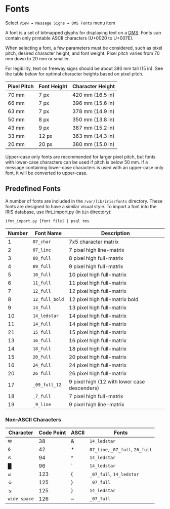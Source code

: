 # Fonts

Select `View ➔ Message Signs ➔ DMS Fonts` menu item

A font is a set of bitmapped glyphs for displaying text on a [DMS].  Fonts can
contain only printable ASCII characters (U+0020 to U+007E).

When selecting a font, a few parameters must be considered, such as pixel pitch,
desired character height, and font weight.  Pixel pitch varies from 70 mm down
to 20 mm or smaller.

For legibility, text on freeway signs should be about 380 mm tall (15 in).  See
the table below for optimal character heights based on pixel pitch.

Pixel Pitch | Font Height | Character Height
------------|-------------|-----------------
70 mm       | 7 px        | 420 mm (16.5 in)
66 mm       | 7 px        | 396 mm (15.6 in)
63 mm       | 7 px        | 378 mm (14.9 in)
50 mm       | 8 px        | 350 mm (13.8 in)
43 mm       | 9 px        | 387 mm (15.2 in)
33 mm       | 12 px       | 363 mm (14.3 in)
20 mm       | 20 px       | 380 mm (15.0 in)

Upper-case only fonts are recommended for larger pixel pitch, but fonts with
lower-case characters can be used if pitch is below 50 mm.  If a message
containing lower-case characters is used with an upper-case only font, it will
be converted to upper-case.

## Predefined Fonts

A number of fonts are included in the `/var/lib/iris/fonts` directory.  These
fonts are designed to have a similar visual style.  To import a font into the
IRIS database, use ifnt_import.py (in `bin` directory):

```
ifnt_import.py [font file] | psql tms
```

Number | Font Name      | Description
-------|----------------|---------------------
1      | `07_char`      | 7x5 character matrix
2      | `07_line`      | 7 pixel high line-matrix
3      | `08_full`      | 8 pixel high full-matrix
4      | `09_full`      | 9 pixel high full-matrix
5      | `10_full`      | 10 pixel high full-matrix
6      | `11_full`      | 11 pixel high full-matrix
7      | `12_full`      | 12 pixel high full-matrix
8      | `12_full_bold` | 12 pixel high full-matrix bold
9      | `13_full`      | 13 pixel high full-matrix
10     | `14_ledstar`   | 14 pixel high full-matrix
11     | `14_full`      | 14 pixel high full-matrix
21     | `15_full`      | 15 pixel high full-matrix
13     | `16_full`      | 16 pixel high full-matrix
14     | `18_full`      | 18 pixel high full-matrix
15     | `20_full`      | 20 pixel high full-matrix
16     | `24_full`      | 24 pixel high full-matrix
20     | `26_full`      | 26 pixel high full-matrix
17     | `_09_full_12`  | 9 pixel high (12 with lower case descenders)
18     | `_7_full`      | 7 pixel high full-matrix
19     | `_9_line`      | 9 pixel high line-matrix

### Non-ASCII Characters

| Character       | Code Point | ASCII | Fonts
|-----------------|------------|-------|---------------------------------
| <sup>`ND`</sup> | 38         | &     | `14_ledstar`
| ◊               | 42         | *     | `07_line`, `_07_full`, `26_full`
| ↖               | 94         | ^     | `14_ledstar`
| █               | 96         | \`    | `14_ledstar`
| ↙               | 123        | {     | `_07_full`, `14_ledstar`
| ↓               | 125        | }     | `_07_full`
| ↘               | 125        | }     | `14_ledstar`
| `wide space`    | 126        | ~     | `_07_full`


[DMS]: dms.html
